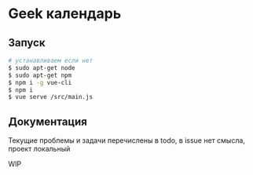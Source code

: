 # Geek календарь

## Запуск

```bash
# устанавливаем если нет
$ sudo apt-get node 
$ sudo apt-get npm
$ npm i -g vue-cli
$ npm i
$ vue serve /src/main.js
```

## Документация

Текущие проблемы и задачи перечислены в todo, в issue нет смысла, проект локальный
 
WIP

## 
